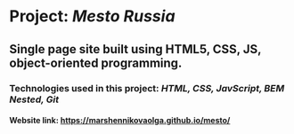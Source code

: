 # Project: *Mesto Russia*

## Single page site built using HTML5, CSS, JS, object-oriented programming.

### Technologies used in this project: _HTML, CSS, JavScript, BEM Nested, Git_

#### Website link: https://marshennikovaolga.github.io/mesto/
